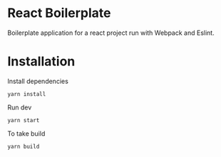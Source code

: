 # React Boilerplate
Boilerplate application for a react project run with Webpack and Eslint.

# Installation
Install dependencies
```
yarn install
```
Run dev
```
yarn start
```
To take build
```
yarn build
```
